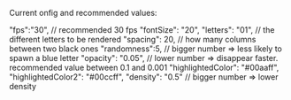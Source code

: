 Current onfig and recommended values:

"fps":"30", // recommended 30 fps
"fontSize": "20",
"letters": "01",  // the different letters to be rendered
"spacing": 20,  // how many columns between two black ones
"randomness":5,  // bigger number => less likely to spawn a blue letter
"opacity": "0.05",  // lower number => disappear faster. recommended value between 0.1 and 0.001
"highlightedColor": "#00aaff",
"highlightedColor2": "#00ccff",
"density": "0.5"  // bigger number => lower density
